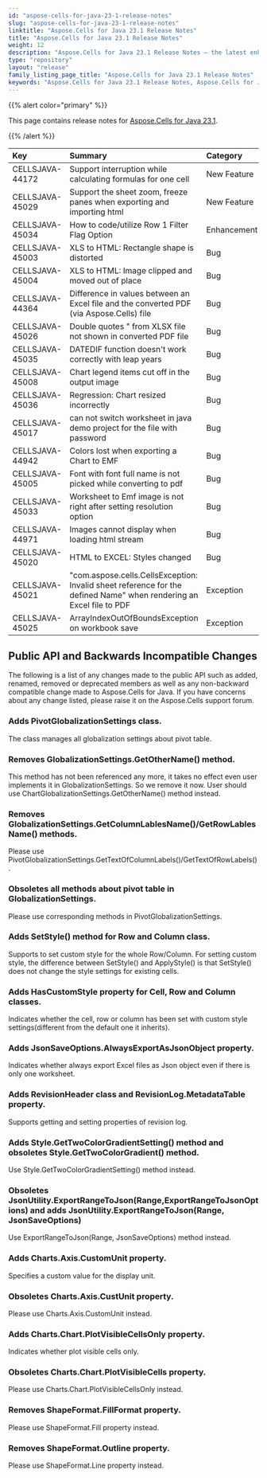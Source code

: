 ```yaml
---
id: "aspose-cells-for-java-23-1-release-notes"
slug: "aspose-cells-for-java-23-1-release-notes"
linktitle: "Aspose.Cells for Java 23.1 Release Notes"
title: "Aspose.Cells for Java 23.1 Release Notes"
weight: 12
description: "Aspose.Cells for Java 23.1 Release Notes – the latest enhancements, new features, and fixes."
type: "repository"
layout: "release"
family_listing_page_title: "Aspose.Cells for Java 23.1 Release Notes"
keywords: "Aspose.Cells for Java 23.1 Release Notes, Aspose.Cells for Java 23.1 updates and fixes"
---
```


{{% alert color="primary" %}}

This page contains release notes for [Aspose.Cells for Java 23.1](https://releases.aspose.com/cells/java/23-1/).

{{% /alert %}}

|**Key**|**Summary**|**Category**|
| :- | :- | :- |
|CELLSJAVA-44172|Support interruption while calculating formulas for one cell|New Feature
|CELLSJAVA-45029|Support the sheet zoom, freeze panes when exporting and importing html|New Feature
|CELLSJAVA-45034|How to code/utilize Row 1 Filter Flag Option|Enhancement
|CELLSJAVA-45003|XLS to HTML: Rectangle shape is distorted|Bug
|CELLSJAVA-45004|XLS to HTML: Image clipped and moved out of place|Bug
|CELLSJAVA-44364|Difference in values between an Excel file and the converted PDF (via Aspose.Cells) file|Bug
|CELLSJAVA-45026|Double quotes " from XLSX file not shown in converted PDF file|Bug
|CELLSJAVA-45035|DATEDIF function doesn't work correctly with leap years|Bug
|CELLSJAVA-45008|Chart legend items cut off in the output image|Bug
|CELLSJAVA-45036|Regression: Chart resized incorrectly|Bug
|CELLSJAVA-45017|can not switch worksheet in java demo project for the file with password|Bug
|CELLSJAVA-44942|Colors lost when exporting a Chart to EMF|Bug
|CELLSJAVA-45005|Font with font full name is not picked while converting to pdf|Bug
|CELLSJAVA-45033|Worksheet to Emf image is not right after setting resolution option|Bug
|CELLSJAVA-44971|Images cannot display when loading html stream|Bug
|CELLSJAVA-45020|HTML to EXCEL: Styles changed|Bug
|CELLSJAVA-45021|"com.aspose.cells.CellsException: Invalid sheet reference for the defined Name" when rendering an Excel file to PDF|Exception
|CELLSJAVA-45025|ArrayIndexOutOfBoundsException on workbook save|Exception

## **Public API and Backwards Incompatible Changes**

The following is a list of any changes made to the public API such as added, renamed, removed or deprecated members as well as any non-backward compatible change made to Aspose.Cells for Java. If you have concerns about any change listed, please raise it on the Aspose.Cells support forum.

### **Adds PivotGlobalizationSettings class.**

The class manages all globalization settings about pivot table.

### **Removes GlobalizationSettings.GetOtherName() method.**

This method has not been referenced any more, it takes no effect even user implements it in GlobalizationSettings. So we remove it now. User should use ChartGlobalizationSettings.GetOtherName() method instead.

### **Removes GlobalizationSettings.GetColumnLablesName()/GetRowLablesName() methods.**

Please use PivotGlobalizationSettings.GetTextOfColumnLabels()/GetTextOfRowLabels().

### **Obsoletes all methods about pivot table in GlobalizationSettings.**

Please use corresponding methods in PivotGlobalizationSettings.

### **Adds SetStyle() method for Row and Column class.**

Supports to set custom style for the whole Row/Column. For setting custom style, the difference between SetStyle() and ApplyStyle() is that SetStyle() does not change the style settings for existing cells.

### **Adds HasCustomStyle property for Cell, Row and Column classes.**

Indicates whether the cell, row or column has been set with custom style settings(different from the default one it inherits).

### **Adds JsonSaveOptions.AlwaysExportAsJsonObject property.**

Indicates whether always export Excel files as Json object even if there is only one worksheet.

### **Adds RevisionHeader class and RevisionLog.MetadataTable property.**

Supports getting and setting properties of revision log.

### **Adds Style.GetTwoColorGradientSetting() method and obsoletes Style.GetTwoColorGradient() method.**

Use Style.GetTwoColorGradientSetting() method instead.

### **Obsoletes JsonUtility.ExportRangeToJson(Range,ExportRangeToJsonOptions) and adds JsonUtility.ExportRangeToJson(Range, JsonSaveOptions)**

Use ExportRangeToJson(Range, JsonSaveOptions) method instead.

### **Adds Charts.Axis.CustomUnit property.**

Specifies a custom value for the display unit.

### **Obsoletes Charts.Axis.CustUnit property.**

Please use Charts.Axis.CustomUnit instead.

### **Adds Charts.Chart.PlotVisibleCellsOnly property.**

Indicates whether plot visible cells only.

### **Obsoletes Charts.Chart.PlotVisibleCells property.**

Please use Charts.Chart.PlotVisibleCellsOnly instead.

### **Removes ShapeFormat.FillFormat property.**

Please use ShapeFormat.Fill property instead.

### **Removes ShapeFormat.Outline property.**

Please use ShapeFormat.Line property instead.